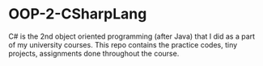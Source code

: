 # OOP-2-CSharpLang
C# is the 2nd object oriented programming (after Java) that I did as a part of my university courses. 
This repo contains the practice codes, tiny projects, assignments done throughout the course.
